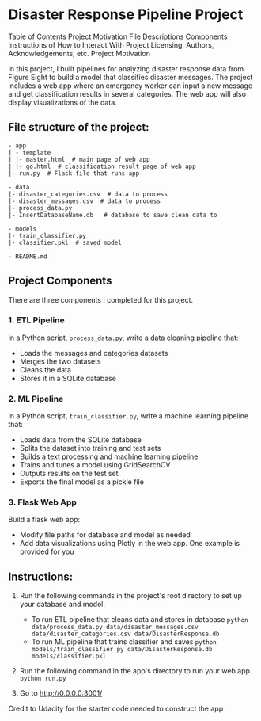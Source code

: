 # Disaster Response Pipeline Project

Table of Contents
Project Motivation
File Descriptions
Components
Instructions of How to Interact With Project
Licensing, Authors, Acknowledgements, etc.
Project Motivation

In this project, I built pipelines for analyzing disaster response data from Figure Eight to build a model that classifies disaster messages. The project includes a web app where an emergency worker can input a new message and get classification results in several categories. The web app will also display visualizations of the data.

## File structure of the project:

    - app
    | - template
    | |- master.html  # main page of web app
    | |- go.html  # classification result page of web app
    |- run.py  # Flask file that runs app

    - data
    |- disaster_categories.csv  # data to process 
    |- disaster_messages.csv  # data to process
    |- process_data.py
    |- InsertDatabaseName.db   # database to save clean data to

    - models
    |- train_classifier.py
    |- classifier.pkl  # saved model 

    - README.md

## Project Components
There are three components I completed for this project.

### 1. ETL Pipeline

In a Python script, `process_data.py`, write a data cleaning pipeline that:

* Loads the messages and categories datasets
* Merges the two datasets
* Cleans the data
* Stores it in a SQLite database

### 2. ML Pipeline

In a Python script, `train_classifier.py`, write a machine learning pipeline that:

* Loads data from the SQLite database
* Splits the dataset into training and test sets
* Builds a text processing and machine learning pipeline
* Trains and tunes a model using GridSearchCV
* Outputs results on the test set
* Exports the final model as a pickle file

### 3. Flask Web App

Build a flask web app:

* Modify file paths for database and model as needed
* Add data visualizations using Plotly in the web app. One example is provided for you


## Instructions:
1. Run the following commands in the project's root directory to set up your database and model.

    - To run ETL pipeline that cleans data and stores in database
        `python data/process_data.py data/disaster_messages.csv data/disaster_categories.csv data/DisasterResponse.db`
    - To run ML pipeline that trains classifier and saves
        `python models/train_classifier.py data/DisasterResponse.db models/classifier.pkl`

2. Run the following command in the app's directory to run your web app.
    `python run.py`

3. Go to http://0.0.0.0:3001/

Credit to Udacity for the starter code needed to construct the app
